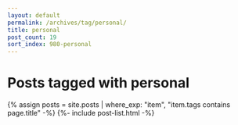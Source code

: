 ```yaml
---
layout: default
permalink: /archives/tag/personal/
title: personal
post_count: 19
sort_index: 980-personal
---
```

<h1 class="page-heading">Posts tagged with personal</h1>
{% assign posts = site.posts | where_exp: "item", "item.tags contains page.title" -%}
{%- include post-list.html -%}
